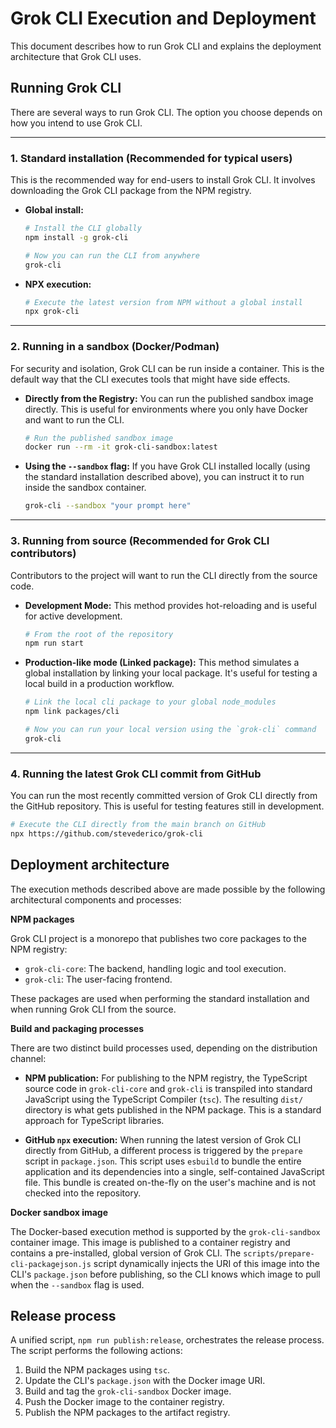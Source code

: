 # Grok CLI Execution and Deployment

This document describes how to run Grok CLI and explains the deployment architecture that Grok CLI uses.

## Running Grok CLI

There are several ways to run Grok CLI. The option you choose depends on how you intend to use Grok CLI.

---

### 1. Standard installation (Recommended for typical users)

This is the recommended way for end-users to install Grok CLI. It involves downloading the Grok CLI package from the NPM registry.

- **Global install:**

  ```bash
  # Install the CLI globally
  npm install -g grok-cli

  # Now you can run the CLI from anywhere
  grok-cli
  ```

- **NPX execution:**
  ```bash
  # Execute the latest version from NPM without a global install
  npx grok-cli
  ```

---

### 2. Running in a sandbox (Docker/Podman)

For security and isolation, Grok CLI can be run inside a container. This is the default way that the CLI executes tools that might have side effects.

- **Directly from the Registry:**
  You can run the published sandbox image directly. This is useful for environments where you only have Docker and want to run the CLI.
  ```bash
  # Run the published sandbox image
  docker run --rm -it grok-cli-sandbox:latest
  ```
- **Using the `--sandbox` flag:**
  If you have Grok CLI installed locally (using the standard installation described above), you can instruct it to run inside the sandbox container.
  ```bash
  grok-cli --sandbox "your prompt here"
  ```

---

### 3. Running from source (Recommended for Grok CLI contributors)

Contributors to the project will want to run the CLI directly from the source code.

- **Development Mode:**
  This method provides hot-reloading and is useful for active development.
  ```bash
  # From the root of the repository
  npm run start
  ```
- **Production-like mode (Linked package):**
  This method simulates a global installation by linking your local package. It's useful for testing a local build in a production workflow.

  ```bash
  # Link the local cli package to your global node_modules
  npm link packages/cli

  # Now you can run your local version using the `grok-cli` command
  grok-cli
  ```

---

### 4. Running the latest Grok CLI commit from GitHub

You can run the most recently committed version of Grok CLI directly from the GitHub repository. This is useful for testing features still in development.

```bash
# Execute the CLI directly from the main branch on GitHub
npx https://github.com/stevederico/grok-cli
```

## Deployment architecture

The execution methods described above are made possible by the following architectural components and processes:

**NPM packages**

Grok CLI project is a monorepo that publishes two core packages to the NPM registry:

- `grok-cli-core`: The backend, handling logic and tool execution.
- `grok-cli`: The user-facing frontend.

These packages are used when performing the standard installation and when running Grok CLI from the source.

**Build and packaging processes**

There are two distinct build processes used, depending on the distribution channel:

- **NPM publication:** For publishing to the NPM registry, the TypeScript source code in `grok-cli-core` and `grok-cli` is transpiled into standard JavaScript using the TypeScript Compiler (`tsc`). The resulting `dist/` directory is what gets published in the NPM package. This is a standard approach for TypeScript libraries.

- **GitHub `npx` execution:** When running the latest version of Grok CLI directly from GitHub, a different process is triggered by the `prepare` script in `package.json`. This script uses `esbuild` to bundle the entire application and its dependencies into a single, self-contained JavaScript file. This bundle is created on-the-fly on the user's machine and is not checked into the repository.

**Docker sandbox image**

The Docker-based execution method is supported by the `grok-cli-sandbox` container image. This image is published to a container registry and contains a pre-installed, global version of Grok CLI. The `scripts/prepare-cli-packagejson.js` script dynamically injects the URI of this image into the CLI's `package.json` before publishing, so the CLI knows which image to pull when the `--sandbox` flag is used.

## Release process

A unified script, `npm run publish:release`, orchestrates the release process. The script performs the following actions:

1.  Build the NPM packages using `tsc`.
2.  Update the CLI's `package.json` with the Docker image URI.
3.  Build and tag the `grok-cli-sandbox` Docker image.
4.  Push the Docker image to the container registry.
5.  Publish the NPM packages to the artifact registry.
